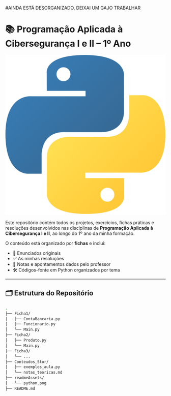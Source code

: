 #AINDA ESTÁ DESORGANIZADO, DEIXAI UM GAJO TRABALHAR

# 📚 Programação Aplicada à Cibersegurança I e II – 1º Ano

![Thumbnail do projeto](readmeAssets/python.png)

Este repositório contém todos os projetos, exercícios, fichas práticas e resoluções desenvolvidos nas disciplinas de **Programação Aplicada à Cibersegurança I e II**, ao longo do 1º ano da minha formação.

O conteúdo está organizado por **fichas** e inclui:
- 🧠 Enunciados originais  
- ✅ As minhas resoluções  
- 📓 Notas e apontamentos dados pelo professor  
- 🛠️ Códigos-fonte em Python organizados por tema  

---

## 🗂 Estrutura do Repositório

```bash
.
├── Ficha1/
│   ├── ContaBancaria.py
│   ├── Funcionario.py
│   └── Main.py
├── Ficha2/
│   ├── Produto.py
│   └── Main.py
├── Ficha3/
│   └── ...
├── Conteudos_Stor/
│   ├── exemplos_aula.py
│   └── notas_teoricas.md
├── readmeAssets/
│   └── python.png
├── README.md
